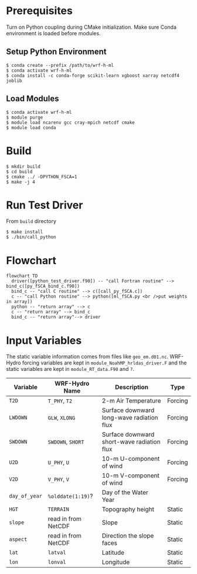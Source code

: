 # Prerequisites
Turn on Python coupling during CMake initialization.
Make sure Conda environment is loaded before modules.

## Setup Python Environment
```
$ conda create --prefix /path/to/wrf-h-ml
$ conda activate wrf-h-ml
$ conda install -c conda-forge scikit-learn xgboost xarray netcdf4 joblib
```

## Load Modules
```
$ conda activate wrf-h-ml
$ module purge
$ module load ncarenv gcc cray-mpich netcdf cmake
$ module load conda
```

# Build
```
$ mkdir build
$ cd build
$ cmake ../ -DPYTHON_FSCA=1
$ make -j 4
```

# Run Test Driver
From `build` directory
```
$ make install
$ ./bin/call_python
```

# Flowchart
```mermaid
flowchart TD
  driver([python_test_driver.f90]) -- "call Fortran routine" --> bind_c([py_fSCA_bind_c.f90])
  bind_c -- "call C routine" --> c([call_py_fSCA.c])
  c -- "call Python routine" --> python([ml_fSCA.py <br />put weights in array])
  python -- "return array" --> c
  c -- "return array" --> bind_c
  bind_c -- "return array"--> driver
```


# Input Variables
The static variable information comes from files like `geo_em.d01.nc`.
WRF-Hydro forcing variables are kept in `module_NoahMP_hrldas_driver.F` and the
static variables are kept in `module_RT_data.F90` and `?`.

| Variable      | WRF-Hydro Name      | Description                                | Type    |
|---------------|---------------------|--------------------------------------------|---------|
| `T2D`         | `T_PHY`, `T2`       | 2-m Air Temperature                        | Forcing |
| `LWDOWN`      | `GLW`, `XLONG`      | Surface downward long-wave radiation flux  | Forcing |
| `SWDOWN`      | `SWDOWN`, `SHORT`   | Surface downward short-wave radiation flux | Forcing |
| `U2D`         | `U_PHY`, `U`        | 10-m U-component of wind                   | Forcing |
| `V2D`         | `V_PHY`, `V`        | 10-m V-component of wind                   | Forcing |
| `day_of_year` | `%olddate(1:19)`?   | Day of the Water Year                      |         |
| `HGT`         | `TERRAIN`           | Topography height                          | Static  |
| `slope`       | read in from NetCDF | Slope                                      | Static  |
| `aspect`      | read in from NetCDF | Direction the slope faces                  | Static  |
| `lat`         | `latval`            | Latitude                                   | Static  |
| `lon`         | `lonval`            | Longitude                                  | Static  |

